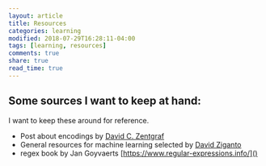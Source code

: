 ```yaml
---
layout: article
title: Resources
categories: learning
modified: 2018-07-29T16:28:11-04:00
tags: [learning, resources]
comments: true
share: true
read_time: true
---
```


## Some sources I want to keep at hand:

I want to keep these around for reference.

 - Post about encodings by [David C. Zentgraf](http://kunststube.net/encoding/)
 - General resources for machine learning selected by [David Ziganto](https://dziganto.github.io/resources/)
 - regex book by Jan Goyvaerts [https://www.regular-expressions.info/]()
